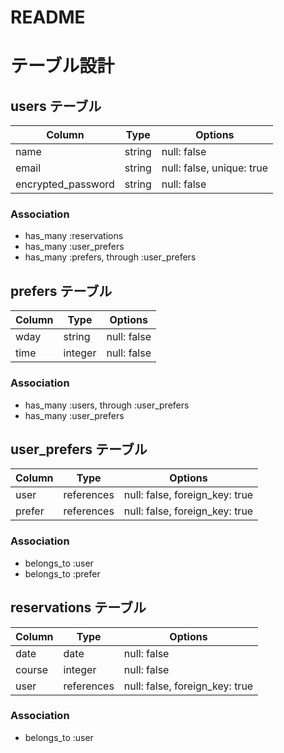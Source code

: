 # README

# テーブル設計

## users テーブル

| Column             | Type   | Options                   |
| ------------------ | ------ | ------------------------- |
| name               | string | null: false               |
| email              | string | null: false, unique: true |
| encrypted_password | string | null: false               |




### Association

- has_many :reservations
- has_many :user_prefers
- has_many :prefers, through :user_prefers

## prefers テーブル

| Column             | Type        | Options                        |
| ------------------ | ----------- | ------------------------------ |
| wday               | string      | null: false                    | 
| time               | integer     | null: false                    | 


### Association
 
- has_many :users, through :user_prefers
- has_many :user_prefers

## user_prefers テーブル

| Column  | Type       | Options                        |
| ------- | ---------- | ------------------------------ |
| user    | references | null: false, foreign_key: true |
| prefer  | references | null: false, foreign_key: true |

### Association

- belongs_to :user
- belongs_to :prefer

## reservations テーブル


| Column          | Type       | Options                        |
| --------------- | ---------- | ------------------------------ |
| date            | date       | null: false                    | 
| course          | integer    | null: false                    | 
| user            | references | null: false, foreign_key: true |

### Association

- belongs_to :user